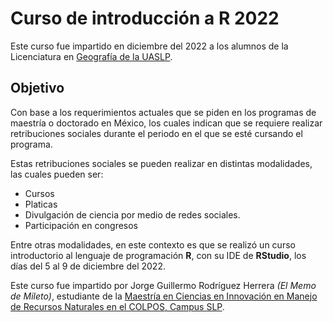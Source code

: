 # Curso de introducción a R 2022

Este curso fue impartido en diciembre del 2022 a los alumnos de la Licenciatura en [Geografía de la UASLP](https://sociales.uaslp.mx/Paginas/Licenciaturas/786#gsc.tab=0).

## Objetivo

Con base a los requerimientos actuales que se piden en los programas de maestría o doctorado en México, los cuales indican que se requiere realizar retribuciones sociales durante el periodo en el que se esté cursando el programa. 

Estas retribuciones sociales se pueden realizar en distintas modalidades, las cuales pueden ser:

 - Cursos
 - Platicas
 - Divulgación de ciencia por medio de redes sociales.
 - Participación en congresos

Entre otras modalidades, en este contexto es que se realizó un curso introductorio al lenguaje de programación **R**, con su IDE de **RStudio**, los días del 5 al 9 de diciembre del 2022.

Este curso fue impartido por Jorge Guillermo Rodríguez Herrera *(El Memo de Mileto)*, estudiante de la [Maestría en Ciencias en Innovación en Manejo de Recursos Naturales en el COLPOS, Campus SLP](https://www.colpos.mx/cp_pdf/campus/campus-slp/TripticoCampusSLP_2023.pdf).
